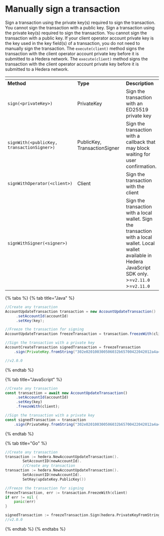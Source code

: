 # Manually sign a transaction

Sign a transaction using the private key(s) required to sign the transaction. You cannot sign the transaction with a public key. Sign a transaction using the private key(s) required to sign the transaction. You cannot sign the transaction with a public key. If your client operator account private key is the key used in the key field(s) of a transaction, you do not need to manually sign the transaction. The `execute(client)` method signs the transaction with the client operator account private key before it is submitted to a Hedera network. The `execute(client)` method signs the transaction with the client operator account private key before it is submitted to a Hedera network.

<table data-header-hidden><thead><tr><th></th><th width="179.33333333333331"></th><th></th></tr></thead><tbody><tr><td><strong>Method</strong></td><td><strong>Type</strong></td><td><strong>Description</strong></td></tr><tr><td><code>sign(&#x3C;privateKey>)</code></td><td>PrivateKey</td><td>Sign the transaction with an ED25519 private key</td></tr><tr><td><code>signWith(&#x3C;publicKey, transactionSigner>)</code></td><td>PublicKey, TransactionSigner</td><td>Sign the transaction with a callback that may block waiting for user confirmation.</td></tr><tr><td><code>signWithOperator(&#x3C;client>)</code></td><td>Client</td><td>Sign the transaction with the client</td></tr><tr><td><code>signWithSigner(&#x3C;signer>)</code></td><td></td><td>Sign the transaction with a local wallet. Sign the transaction with a local wallet. Local wallet available in Hedera JavaScript SDK only. >=<code>v2.11.0</code> >=<code>v2.11.0</code></td></tr></tbody></table>

{% tabs %}
{% tab title="Java" %}
```java
//Create any transaction
AccountUpdateTransaction transaction = new AccountUpdateTransaction()
     .setAccountId(accountId)
     .setKey(key);

//Freeze the transaction for signing
AccountUpdateTransaction freezeTransaction = transaction.freezeWith(client);

//Sign the transaction with a private key
AccountCreateTransaction signedTransaction = freezeTransaction
    .sign(PrivateKey.fromString("302e020100300506032b65700422042012a4a4add3d885bd61d7ce5cff88c5ef2d510651add00a7f64cb90de3359bc5c");

//v2.0.0    
```
{% endtab %}

{% tab title="JavaScript" %}
```javascript
//Create any transaction
const transaction = await new AccountUpdateTransaction()
     .setAccountId(accountId)
     .setKey(key)
     .freezeWith(client);

//Sign the transaction with a private key
const signedTransaction = transaction
    .sign(PrivateKey.fromString("302e020100300506032b65700422042012a4a4add3d885bd61d7ce5cff88c5ef2d510651add00a7f64cb90de3359bc5c");
```
{% endtab %}

{% tab title="Go" %}
```go
//Create any transaction
transaction := hedera.NewAccountUpdateTransaction().
        SetAccountID(newAccountId).
        //Create any transaction
transaction := hedera.NewAccountUpdateTransaction().
        SetAccountID(newAccountId).
        SetKey(updateKey.PublicKey())

//Freeze the transaction for signing
freezeTransaction, err := transaction.FreezeWith(client)
if err != nil {
    panic(err)
}

signedTransaction := freezeTransaction.Sign(hedera.PrivateKeyFromString("302e020100300506032b65700422042012a4a4add3d885bd61d7ce5cff88c5ef2d510651add00a7f64cb90de3359bc5c"))
//v2.0.0
```
{% endtab %}
{% endtabs %}
